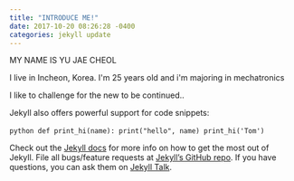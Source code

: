 ```yaml
---
title: "INTRODUCE ME!"
date: 2017-10-20 08:26:28 -0400
categories: jekyll update
---
```

MY NAME IS YU JAE CHEOL

I live in Incheon, Korea.
I'm 25 years old and i'm majoring in mechatronics

I like to challenge for the new 
to be continued..




Jekyll also offers powerful support for code snippets:

​```python
def print_hi(name):
  print("hello", name)
print_hi('Tom')
​```

Check out the [Jekyll docs][jekyll-docs] for more info on how to get the most out of Jekyll. File all bugs/feature requests at [Jekyll’s GitHub repo][jekyll-gh]. If you have questions, you can ask them on [Jekyll Talk][jekyll-talk].

[jekyll-docs]: https://jekyllrb.com/docs/home
[jekyll-gh]:   https://github.com/jekyll/jekyll
[jekyll-talk]: https://talk.jekyllrb.com/
